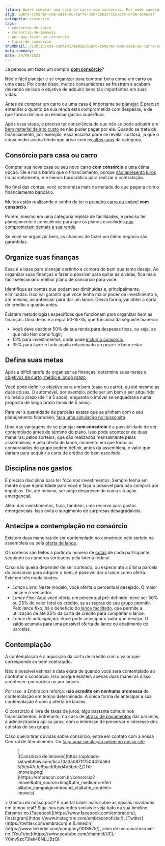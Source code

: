 ```yaml
---
titulo: Quero comprar uma casa ou carro com consórcio. Por onde começar?
slug: quero-comprar-uma-casa-ou-carro-com-consorcio-por-onde-comecar
categoria: consorcio
tags:
 - consorcio-de-carro
 - consorcio-de-imoveis
 - por-que-fazer-um-consorcio
 - tipos-de-consorcio
thumbnail: /public/cms-content/media/quero-comprar-uma-casa-ou-carro-com-consorcio-por-onde-comecar.jpg
meta_summary: 
date: 24/09/2021
---
```

Já pensou em fazer um compra [**com consórcio**](https://www.embracon.com.br/conhecaoconsorcio/entenda-o-consorcio)?

Não é fácil planejar e se organizar para comprar bens como um carro ou uma casa. Por conta disso, muitos consumidores se frustram e acabam deixando de lado o objetivo de adquirir bens tão importantes em suas vidas.

Antes de comprar um carro ou uma casa é importante se [planejar](https://www.embracon.com.br/blog/planejamento-financeiro-um-guia-para-as-financas-nao-sairem-de-controle). É preciso entender o quanto de sua renda está comprometida com despesas, e de que forma diminuir ou eliminar gastos supérfluos.

Após essa etapa, é preciso ter consciência de que não se pode adquirir um[ bem material de alto custo](https://www.embracon.com.br/blog/consorcio-de-imoveis-vale-a-pena) se não puder pagar por ele. Quando se trata de financiamento, por exemplo, essa escolha pode se revelar custosa, já que o consumidor acaba tendo que arcar com os [altos juros](https://www.embracon.com.br/blog/consorcio-nao-tem-juros-entenda) da categoria.

Consórcio para casa ou carro
----------------------------

Comprar sua nova casa ou seu novo carro **com consórcio** é uma ótima opção. Ele é mais barato que o financiamento, porque [não apresenta juros](https://www.embracon.com.br/blog/consorcio-nao-tem-juros-entenda) no parcelamento, e é menos burocrático para realizar a contratação.

No final das contas, você economiza mais da metade do que pagaria com o financiamento bancário.

Muitos estão realizando o sonho de ter o [primeiro carro ou imóve](https://www.embracon.com.br/blog/8-dicas-compra-primeiro-imovel)l **com consórcio**.

Porém, mesmo em uma categoria repleta de facilidades, é preciso ter planejamento e consciência para que os planos escolhidos[ não comprometam demais a sua renda](https://www.embracon.com.br/blog/confira-5-melhores-praticas-para-pagar-um-consorcio).

Se você se organizar bem, as chances de fazer um ótimo negócio são garantidas.

Organize suas finanças
----------------------

Essa é a base para planejar certinho a compra do bem que tanto deseja. Ao organizar suas finanças e fazer o possível para quitar as dívidas, fica mais fácil selecionar o melhor plano de consórcio para você.

Identifique as contas que podem ser diminuídas e, principalmente, eliminadas. Isso vai garantir que você tenha maior poder de investimento e, até mesmo, se antecipar para dar um lance. Dessa forma, vai obter a carta de crédito o quanto antes.

Existem metodologias específicas que funcionam para organizar bem as finanças. Uma delas é a regra 50-15-35, que funciona da seguinte maneira:

- Você deve destinar 50% de sua renda para despesas fixas, ou seja, as que não têm como fugir;
- 15% para investimentos, onde pode [incluir o consórcio](https://www.embracon.com.br/blog/confira-5-melhores-praticas-para-pagar-um-consorcio);
- 35% para lazer e tudo aquilo relacionado ao prazer e bem-estar.

Defina suas metas
-----------------

Após a difícil tarefa de organizar as finanças, determine suas metas e [objetivos de curto, médio e longo prazo](https://www.embracon.com.br/blog/como-investir-em-curto-medio-e-longo-prazo).

Você pode definir o objetivo para um bem (casa ou carro), ou até mesmo as duas coisas. O automóvel, por exemplo, pode ser um bem a ser adquirido no médio prazo (de 1 a 5 anos), enquanto o imóvel se enquadraria numa proposta de longo prazo (mais de 5 anos).

Para ver a quantidade de parcelas exatas que se alinham com o seu planejamento financeiro, [faça uma simulação no nosso site](http://www.embracon.com.br/ecommerce).

Uma das vantagens de se planejar **com consórcio** é a possibilidade de ser [contemplado antes](https://www.embracon.com.br/blog/quais-sao-as-formas-de-contemplacao) do término do plano. Isso pode acontecer de duas maneiras: pelos sorteios, que são realizados mensalmente pelas assembleias; e pela oferta de lance, momento em que todos os consorciados do grupo podem definir, antes da assembleia, o valor que dariam para adquirir a carta de crédito do bem escolhido.

Disciplina nos gastos
---------------------

É preciso disciplina para ter foco nos investimentos. Sempre tenha em mente o que é prioridade para você e faça o possível para não comprar por impulsos. Ou, até mesmo, ser pego desprevenido numa situação emergencial.

Além dos investimentos, faça, também, uma reserva para gastos emergenciais. Isso evita o surgimento de surpresas desagradáveis.

Antecipe a contemplação no consórcio
------------------------------------

Existem duas maneiras de ser contemplado no consórcio: pelo sorteio na assembleia ou pela [oferta de lance](https://www.embracon.com.br/blog/como-funcionam-os-tipos-de-lances-no-consorcio).

Os sorteios são feitos a partir do número de [cotas](https://www.embracon.com.br/conhecaoconsorcio/o-que-e-a-cota-de-consorcio) de cada participante, seguindo os números sorteados pela loteria federal.

Caso não queira depender de ser sorteado, ou esperar até a última parcela do consórcio para adquirir o bem, é possível dar o lance como oferta. Existem três modalidades:

- *Lance Livre*: Neste modelo, você oferta o percentual desejado. O maior lance é o vencedor.
- *Lance Fixo:* Aqui você oferta um percentual pré-definido: deve ser 50% ou 25% do valor total do crédito, se as regras do seu grupo permitir. Pelo lance fixo, há o benefício do[ lance facilitado](https://www.embracon.com.br/blog/lance-facilitado-consorcio-o-que-e), que permite a utilização de até 25% da carta de crédito para completar o lance.
- *Lance de antecipação:* Você pode antecipar o valor que desejar. O saldo acumula para uma possível oferta de lance ou abatimento de parcelas.

Contemplação
------------

A contemplação é a aquisição da carta de crédito com o valor que corresponde ao bem contratado.

Não é possível estimar a data exata de quando você será contemplado ao contratar o consórcio. Isso porque existem apenas duas maneiras disso acontecer: por sorteio ou por lances.

Por isso, a Embracon reforça: **não acredite em nenhuma promessa** de contemplação em tempo determinado. A única forma de antecipar a sua contemplação é com a oferta de lances.

O consórcio é livre de taxas de juros, algo bastante comum nos financiamentos. Entretanto, no caso de [atraso de pagamentos](https://www.embracon.com.br/blog/quais-sao-os-resultados-ao-desistir-do-consorcio) das parcelas, a administradora aplica juros, com o interesse de preservar o interesse dos cotistas do seu grupo.

Caso queira tirar dúvidas sobre consórcio, entre em contato com a nossa Central de Atendimento. Ou [faça uma simulação online no nosso site](http://www.embracon.com.br/ecommerce).

<figure class="w-richtext-figure-type-image w-richtext-align-center" style="max-width:310px">[<div>![Consórcio de Imóveis](https://uploads-ssl.webflow.com/5cc70a3a0871f750442da9d5/5eb47cfe6bacb1bbd4d5bdc7_CTA-Imoveis.png)</div>](https://embracon.com.br/consorcio?imovel&utm_source=blog&utm_medium=referral&utm_campaign=inbound_cta&utm_content=imoveis)</figure>> Gostou do nosso post? E que tal saber mais sobre as nossas novidades em tempo real? Siga-nos nas redes sociais e veja tudo na sua timeline. Estamos no [Facebook](https://www.facebook.com/embracon/), [Instagram](https://www.instagram.com/embraconoficial/), [Twitter](https://twitter.com/embracon) e [LinkedIn](https://www.linkedin.com/company/1018875/), além de um canal incrível no [YouTube](https://www.youtube.com/channel/UCL-Y0mv9zc73Iek48NLUBzQ).
